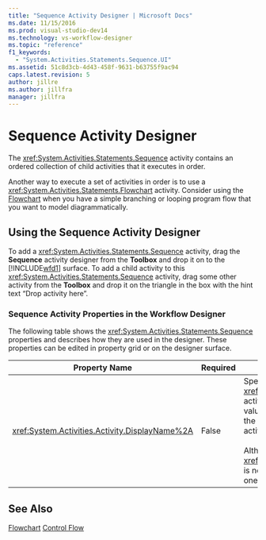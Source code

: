 ```yaml
---
title: "Sequence Activity Designer | Microsoft Docs"
ms.date: 11/15/2016
ms.prod: visual-studio-dev14
ms.technology: vs-workflow-designer
ms.topic: "reference"
f1_keywords:
  - "System.Activities.Statements.Sequence.UI"
ms.assetid: 51c8d3cb-4d43-458f-9631-b63755f9ac94
caps.latest.revision: 5
author: jillre
ms.author: jillfra
manager: jillfra
---
```

# Sequence Activity Designer
The <xref:System.Activities.Statements.Sequence> activity contains an ordered collection of child activities that it executes in order.

 Another way to execute a set of activities in order is to use a <xref:System.Activities.Statements.Flowchart> activity. Consider using the [Flowchart](../workflow-designer/flowchart-activity-designer.md) when you have a simple branching or looping program flow that you want to model diagrammatically.

## Using the Sequence Activity Designer
 To add a <xref:System.Activities.Statements.Sequence> activity, drag the **Sequence** activity designer from the **Toolbox** and drop it on to the [!INCLUDE[wfd1](../includes/wfd1-md.md)] surface. To add a child activity to this <xref:System.Activities.Statements.Sequence> activity, drag some other activity from the **Toolbox** and drop it on the triangle in the box with the hint text “Drop activity here”.

### Sequence Activity Properties in the Workflow Designer
 The following table shows the <xref:System.Activities.Statements.Sequence> properties and describes how they are used in the designer. These properties can be edited in property grid or on the designer surface.

|Property Name|Required|Usage|
|-------------------|--------------|-----------|
|<xref:System.Activities.Activity.DisplayName%2A>|False|Specifies the friendly name of the <xref:System.Activities.Statements.Sequence> activity designer in the header. The default value is Sequence. The value can be edited in the property grid or directly on the header of the activity designer.<br /><br /> Although the <xref:System.Activities.Activity.DisplayName%2A> is not strictly required, it is a best practice to use one.|

## See Also
 [Flowchart](../workflow-designer/flowchart-activity-designer.md)
 [Control Flow](../workflow-designer/control-flow-activity-designers.md)